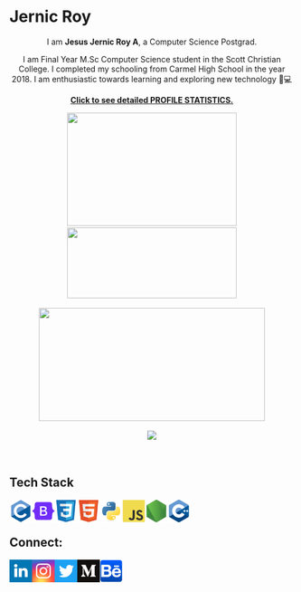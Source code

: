 # Jernic Roy

<p align="center">I am <strong>Jesus Jernic Roy A</strong>, a Computer Science Postgrad.</p>
 <p align="center" >I am Final Year M.Sc Computer Science student in the Scott Christian College. I completed my schooling from Carmel High School in the year 2018. I am enthusiastic towards learning and exploring new technology 📱💻</p>

<p align="center" style="margin: 0 19%";><a href="https://profile-summary-for-github.com/user/jernicroy"><strong>Click to see detailed PROFILE STATISTICS.</strong></a></p>
<!--<p align="center"><img src="https://activity-graph.herokuapp.com/graph?username=jernicroy&bg_color=000000&color=FFFFFF&line=FFFFFF&point=00FF00"></p>
<br>-->

<p align ="center" width = "45%"> <a href="https://github-readme-stats.vercel.app/api?username=jernicroy"><img src="https://github-readme-stats.vercel.app/api?username=jernicroy&hide=stars&count_private=true&show_icons=true" width="300" height="200"/></a> <a href="https://github-readme-stats.vercel.app/api/top-langs/?username=jernicroy&exclude_repo=quiz"> <img src="https://github-readme-stats.vercel.app/api/top-langs/?username=jernicroy&exclude_repo=quiz&layout=compact&langs_count=6" width="300" height="125"/></a></p>
<p align="center"><a href="https://github-readme-streak-stats.herokuapp.com/?user=jernicroy&theme=dark">
<img src="https://github-readme-streak-stats.herokuapp.com/?user=jernicroy&theme=dark" width="400" height="200"/></a>
</p>
<p align="center"> <a href="https://github-profile-trophy.vercel.app/?username=jernicroy"><img src="https://github-profile-trophy.vercel.app/?username=jernicroy"/></a> </p>

<br>

## Tech Stack 
[<img align = "left" width = "40px" height = "40px" src = "https://github.com/devicons/devicon/blob/master/icons/c/c-original.svg"/>]()
[<img align = "left" width = "40px" height = "40px" src = "https://github.com/devicons/devicon/blob/master/icons/bootstrap/bootstrap-plain.svg"/>]()
[<img align = "left" width = "40px" height = "40px" src = "https://github.com/devicons/devicon/blob/master/icons/css3/css3-original.svg"/>]()
[<img align = "left" width = "40px" height = "40px" src = "https://github.com/devicons/devicon/blob/master/icons/html5/html5-original.svg"/>]()
[<img align = "left" width = "40px" height = "40px" src = "https://github.com/devicons/devicon/blob/master/icons/python/python-original.svg"/>]()
[<img align = "left" width = "40px" height = "40px" src = "https://github.com/devicons/devicon/blob/master/icons/javascript/javascript-original.svg"/>]()
[<img align = "left" width="40px" height="40px" src="https://github.com/devicons/devicon/blob/master/icons/nodejs/nodejs-original.svg"/>]()
[<img align = "left" width = "40px" height = "40px" src = "https://github.com/devicons/devicon/blob/master/icons/cplusplus/cplusplus-original.svg"/>]()


<br>
<br>

## Connect: 
[<img align = "left" width = "40px" height = "40px" src = "https://github.com/edent/SuperTinyIcons/blob/master/images/svg/linkedin.svg">](https://www.linkedin.com/in/jesus-jernic-roy-a-a94b091b6/)
[<img align = "left" width = "40px" height = "40px" src = "https://github.com/edent/SuperTinyIcons/blob/master/images/svg/instagram.svg">](https://www.instagram.com/jernic_roy/)
[<img align = "left" width = "40px" height = "40px" src = "https://github.com/edent/SuperTinyIcons/blob/master/images/svg/twitter.svg">](https://twitter.com/jernic_roy)
[<img align = "left" width = "40px" height = "40px" src = "https://github.com/edent/SuperTinyIcons/blob/master/images/svg/medium.svg">](https://jernicroy.medium.com/)
[<img align = "left" width = "40px" height = "40px" src = "https://github.com/devicons/devicon/blob/master/icons/behance/behance-original.svg">](https://www.behance.net/jernicroy)

<br>
